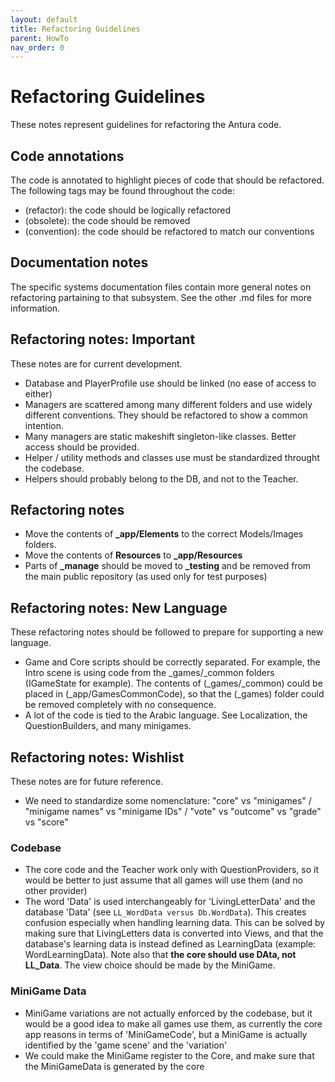 ```yaml
---
layout: default
title: Refactoring Guidelines
parent: HowTo
nav_order: 0
---
```

# Refactoring Guidelines

These notes represent guidelines for refactoring the Antura code.

## Code annotations

The code is annotated to highlight pieces of code that should be refactored.
The following tags may be found throughout the code:

* (refactor): the code should be logically refactored
* (obsolete): the code should be removed
* (convention): the code should be refactored to match our conventions

## Documentation notes

The specific systems documentation files contain more general notes on refactoring partaining to that subsystem.
See the other .md files for more information.

## Refactoring notes: Important

These notes are for current development.

- Database and PlayerProfile use should be linked (no ease of access to either)
- Managers are scattered among many different folders and use widely different conventions. They should be refactored to show a common intention.
- Many managers are static makeshift singleton-like classes. Better access should be provided.
- Helper / utility methods and classes use must be standardized throught the codebase.
- Helpers should probably belong to the DB, and not to the Teacher.

## Refactoring notes

- Move the contents of **_app/Elements** to the correct Models/Images folders.
- Move the contents of **Resources** to **_app/Resources**
- Parts of **_manage** should be moved to **_testing** and be removed from the main public repository (as used only for test purposes)

## Refactoring notes: New Language

These refactoring notes should be followed to prepare for supporting a new language.

- Game and Core scripts should be correctly separated. For example, the Intro scene is using code from the \_games/\_common folders (IGameState for example). The contents of (\_games/\_common) could be placed in (\_app/GamesCommonCode), so that the (\_games) folder could be removed completely with no consequence.
- A lot of the code is tied to the Arabic language. See Localization, the QuestionBuilders, and many minigames.


## Refactoring notes: Wishlist

These notes are for future reference.

- We need to standardize some nomenclature: "core" vs "minigames" / "minigame names" vs "minigame IDs" / "vote" vs "outcome" vs "grade" vs "score"

### Codebase

- The core code and the Teacher work only with QuestionProviders, so it would be better to just assume that all games will use them (and no other provider)
- The word 'Data' is used interchangeably for 'LivingLetterData' and the database 'Data' (see `LL_WordData versus Db.WordData`). This creates confusion especially when handling learning data. This can be solved by making sure that LivingLetters data is converted into Views, and that the database's learning data is instead defined as LearningData (example: WordLearningData). Note also that **the core should use DAta, not LL_Data**. The view choice should be made by the MiniGame.

### MiniGame Data

- MiniGame variations are not actually enforced by the codebase, but it would be a good idea to make all games use them, as currently the core app reasons in terms of 'MiniGameCode', but a MiniGame is actually identified by the 'game scene' and the 'variation'
- We could make the MiniGame register to the Core, and make sure that the MiniGameData is generated by the core
